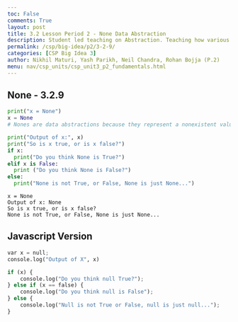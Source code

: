 ```yaml
---
toc: False
comments: True
layout: post
title: 3.2 Lesson Period 2 - None Data Abstraction
description: Student led teaching on Abstraction. Teaching how various data types can use abstraction for copmutational efficiency.
permalink: /csp/big-idea/p2/3-2-9/
categories: [CSP Big Idea 3]
author: Nikhil Maturi, Yash Parikh, Neil Chandra, Rohan Bojja (P.2)
menu: nav/csp_units/csp_unit3_p2_fundamentals.html
---
```


## None - 3.2.9


```python
print("x = None")
x = None
# Nones are data abstractions because they represent a nonexistent value for better handling of unspecified data.

print("Output of x:", x)
print("So is x true, or is x false?")
if x:
  print("Do you think None is True?")
elif x is False:
  print ("Do you think None is False?")
else:
  print("None is not True, or False, None is just None...")
```

    x = None
    Output of x: None
    So is x true, or is x false?
    None is not True, or False, None is just None...


## Javascript Version


```python
var x = null;
console.log("Output of X", x)

if (x) {
    console.log("Do you think null True?");
} else if (x == false) {
    console.log("Do you think null is False");
} else {
    console.log("Null is not True or False, null is just null...");
}
```

<div id="output4"></div>

<script>
// Defining a null value (equivalent to None in Python)
var x = null;

// Displaying the initial value of x
document.getElementById("output4").innerHTML = `
  <p>x = null</p>
  <p>Output of x: ${x}</p>
`;

// Checking if x is true or false
document.getElementById("output4").innerHTML += `
  <p>So is x true, or is x false?</p>
`;

if (x) {
  document.getElementById("output4").innerHTML += `
    <p>Do you think null is True?</p>
  `;
} else if (x === false) {
  document.getElementById("output4").innerHTML += `
    <p>Do you think null is False?</p>
  `;
} else {
  document.getElementById("output4").innerHTML += `
    <p>Null is not True or False, null is just null...</p>
  `;
}
</script>

